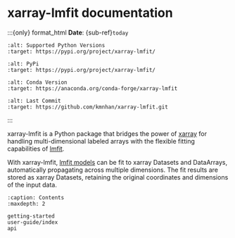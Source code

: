 # xarray-lmfit documentation

:::{only} format_html
**Date**: {sub-ref}`today`

```{image} https://img.shields.io/pypi/pyversions/xarray-lmfit?style=flat-square&logo=python&logoColor=white
:alt: Supported Python Versions
:target: https://pypi.org/project/xarray-lmfit/
```

```{image} https://img.shields.io/pypi/v/xarray-lmfit?style=flat-square&logo=pypi&logoColor=white
:alt: PyPi
:target: https://pypi.org/project/xarray-lmfit/
```

```{image} https://img.shields.io/conda/vn/conda-forge/xarray-lmfit?style=flat-square&logo=condaforge&logoColor=white
:alt: Conda Version
:target: https://anaconda.org/conda-forge/xarray-lmfit
```

```{image} https://img.shields.io/github/last-commit/kmnhan/xarray-lmfit?style=flat-square&logo=github&color=lightseagreen
:alt: Last Commit
:target: https://github.com/kmnhan/xarray-lmfit.git
```

:::

xarray-lmfit is a Python package that bridges the power of [xarray](http://xarray.pydata.org) for handling multi-dimensional labeled arrays with the flexible fitting capabilities of [lmfit](https://lmfit.github.io/lmfit-py/).

With xarray-lmfit, [lmfit models](https://lmfit.github.io/lmfit-py/model.html) can be fit to xarray Datasets and DataArrays, automatically propagating across multiple dimensions. The fit results are stored as xarray Datasets, retaining the original coordinates and dimensions of the input data.

```{toctree}
:caption: Contents
:maxdepth: 2

getting-started
user-guide/index
api
```
